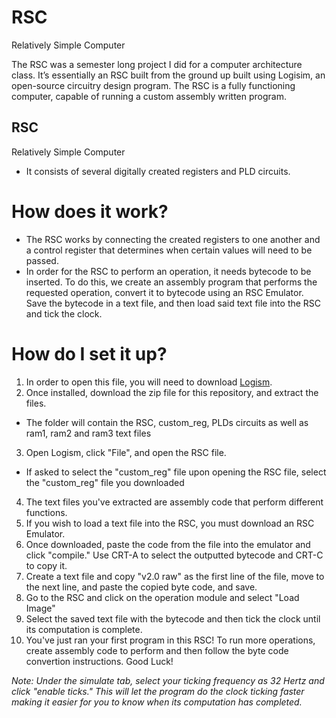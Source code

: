 # RSC
Relatively Simple Computer

The RSC was a semester long project I did for a computer architecture class. It’s essentially an RSC built from the ground up built using Logisim, an open-source circuitry design program. The RSC is a fully functioning computer, capable of running a custom assembly written program.

## RSC
Relatively Simple Computer

* It consists of several digitally created registers and PLD circuits.

# How does it work?

* The RSC works by connecting the created registers to one another and a control register that determines when certain values will need to be passed.
* In order for the RSC to perform an operation, it needs bytecode to be inserted. To do this, we create an assembly program that performs the requested operation, convert it to bytecode using an RSC Emulator. Save the bytecode in a text file, and then load said text file into the RSC and tick the clock.

# How do I set it up?

1) In order to open this file, you will need to download [Logism](https://sourceforge.net/projects/circuit/).
2) Once installed, download the zip file for this repository, and extract the files.
*   The folder will contain the RSC, custom_reg, PLDs circuits as well as ram1, ram2 and ram3 text files
3) Open Logism, click "File", and open the RSC file.
*   If asked to select the "custom_reg" file upon opening the RSC file, select the "custom_reg" file you downloaded
4) The text files you've extracted are assembly code that perform different functions.
5) If you wish to load a text file into the RSC, you must download an RSC Emulator. 
6) Once downloaded, paste the code from the file into the emulator and click "compile." Use CRT-A to select the outputted bytecode and CRT-C to copy it.
7) Create a text file and copy "v2.0 raw" as the first line of the file, move to the next line, and paste the copied byte code, and save.
8) Go to the RSC and click on the operation module and select "Load Image"
9) Select the saved text file with the bytecode and then tick the clock until its computation is complete.
10) You've just ran your first program in this RSC! To run more operations, create assembly code to perform and then follow the byte code convertion instructions. Good Luck!

*Note: Under the simulate tab, select your ticking frequency as 32 Hertz and click "enable ticks." This will let the program do the clock ticking faster making it easier for you to know when its computation has completed.*
